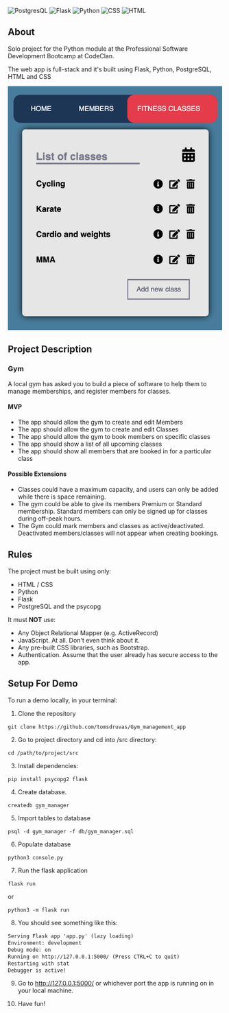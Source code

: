 ![PostgresQL](https://img.shields.io/badge/PostgreSQL-v14.0-red?style=appveyor&logo=postgresql&logoColor=white)
![Flask](https://img.shields.io/badge/Flask-2.0.2+-black?style=appveyor&logo=flask&logoColor=white?)
![Python](https://img.shields.io/badge/python-v3.9+-blue.svg?style=appveyor)
![CSS](https://img.shields.io/badge/CSS3-1572B6??&style=appveyor&logo=css3&logoColor=white)
![HTML](https://img.shields.io/badge/HTML5-E34F26??style=appveyor&logo=html5&logoColor=white+)

## About

Solo project for the Python module at the Professional Software Development Bootcamp at CodeClan.

The web app is full-stack and it's built using Flask, Python, PostgreSQL, HTML and CSS


<img src="/planning_and_dev/class_list.png" width="500" >





## Project Description

### Gym

A local gym has asked you to build a piece of software to help them to manage memberships, and register members for classes.

#### MVP

- The app should allow the gym to create and edit Members
- The app should allow the gym to create and edit Classes
- The app should allow the gym to book members on specific classes
- The app should show a list of all upcoming classes
- The app should show all members that are booked in for a particular class

#### Possible Extensions

- Classes could have a maximum capacity, and users can only be added while there is space remaining.
- The gym could be able to give its members Premium or Standard membership. Standard members can only be signed up for classes during off-peak hours.
- The Gym could mark members and classes as active/deactivated. Deactivated members/classes will not appear when creating bookings. 

## Rules

The project must be built using only:

* HTML / CSS
* Python
* Flask
* PostgreSQL and the psycopg

It must **NOT** use:

* Any Object Relational Mapper (e.g. ActiveRecord)
* JavaScript. At all. Don't even think about it.
* Any pre-built CSS libraries, such as Bootstrap.
* Authentication. Assume that the user already has secure access to the app.

## Setup For Demo

To run a demo locally, in your terminal:

1. Clone the repository
```
git clone https://github.com/tomsdruvas/Gym_management_app
```
2. Go to project directory and cd into /src directory:
```
cd /path/to/project/src
```
3. Install dependencies:
```
pip install psycopg2 flask
```
4. Create database.
```
createdb gym_manager
```
5. Import tables to database
```
psql -d gym_manager -f db/gym_manager.sql
```
6. Populate database
```
python3 console.py
```
7. Run the flask application
```
flask run
```
or
```
python3 -m flask run
```
8. You should see something like this:

```
Serving Flask app 'app.py' (lazy loading)
Environment: development
Debug mode: on
Running on http://127.0.0.1:5000/ (Press CTRL+C to quit)
Restarting with stat
Debugger is active!
```

9. Go to http://127.0.0.1:5000/ or whichever port the 
app is running on in your local machine.

10. Have fun!

